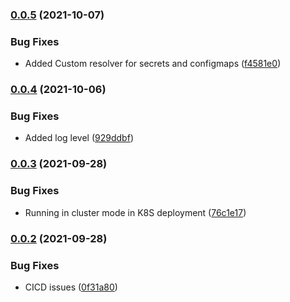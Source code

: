 ### [0.0.5](https://gitlab.com/tmobile/conducktor/self-service/qlkube/compare/v0.0.4...v0.0.5) (2021-10-07)


### Bug Fixes

* Added Custom resolver for secrets and configmaps ([f4581e0](https://gitlab.com/tmobile/conducktor/self-service/qlkube/commit/f4581e0e1b414ff0d789dfc14ae221fec767d379))

### [0.0.4](https://gitlab.com/tmobile/conducktor/self-service/qlkube/compare/v0.0.3...v0.0.4) (2021-10-06)


### Bug Fixes

* Added log level ([929ddbf](https://gitlab.com/tmobile/conducktor/self-service/qlkube/commit/929ddbfeca8b9d497b1057686c5555c1200cd86e))

### [0.0.3](https://gitlab.com/tmobile/conducktor/self-service/qlkube/compare/v0.0.2...v0.0.3) (2021-09-28)


### Bug Fixes

* Running in cluster mode in K8S deployment ([76c1e17](https://gitlab.com/tmobile/conducktor/self-service/qlkube/commit/76c1e178c05c2a4a235dc2f4b80c70e881bf5a08))

### [0.0.2](https://gitlab.com/tmobile/conducktor/self-service/qlkube/compare/v0.0.1...v0.0.2) (2021-09-28)


### Bug Fixes

* CICD issues ([0f31a80](https://gitlab.com/tmobile/conducktor/self-service/qlkube/commit/0f31a80dddb3ea8426432e4631d6f69d85a4921b))
